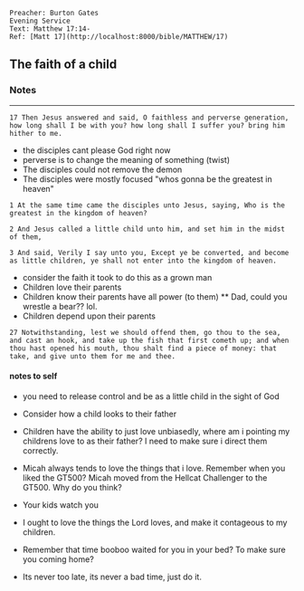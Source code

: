 ```
Preacher: Burton Gates
Evening Service
Text: Matthew 17:14-
Ref: [Matt 17](http://localhost:8000/bible/MATTHEW/17)
```
## The faith of a child <!-- (I title this) -->

### Notes
---
```
17 Then Jesus answered and said, O faithless and perverse generation, how long shall I be with you? how long shall I suffer you? bring him hither to me.
```
* the disciples cant please God right now
* perverse is to change the meaning of something (twist)
* The disciples could not remove the demon
* The disciples were mostly focused "whos gonna be the greatest in heaven"
```
1 At the same time came the disciples unto Jesus, saying, Who is the greatest in the kingdom of heaven?

2 And Jesus called a little child unto him, and set him in the midst of them,

3 And said, Verily I say unto you, Except ye be converted, and become as little children, ye shall not enter into the kingdom of heaven.
```
* consider the faith it took to do this as a grown man
* Children love their parents
* Children know their parents have all power (to them)
** Dad, could you wrestle a bear?? lol.
* Children depend upon their parents

```
27 Notwithstanding, lest we should offend them, go thou to the sea, and cast an hook, and take up the fish that first cometh up; and when thou hast opened his mouth, thou shalt find a piece of money: that take, and give unto them for me and thee.
```


#### notes to self
* you need to release control and be as a little child in the sight of God
* Consider how a child looks to their father
* Children have the ability to just love unbiasedly, where am i pointing my childrens love to as their father? I need to make sure i direct them correctly.
* Micah always tends to love the things that i love. Remember when you liked the GT500? Micah moved from the Hellcat Challenger to the GT500. Why do you think?
* Your kids watch you
* I ought to love the things the Lord loves, and make it contageous to my children.
* Remember that time booboo waited for you in your bed? To make sure you coming home?

* Its never too late, its never a bad time, just do it.
